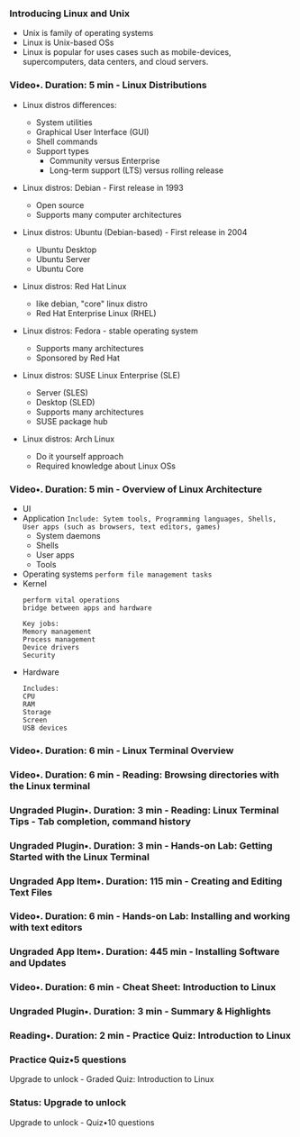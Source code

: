 ### Introducing Linux and Unix
* Unix is family of operating systems
* Linux is Unix-based OSs
* Linux is popular for uses cases such as mobile-devices, supercomputers, data centers, and cloud servers.

### Video•. Duration: 5 min - Linux Distributions
* Linux distros differences:
  - System utilities
  - Graphical User Interface (GUI)
  - Shell commands
  - Support types
    - Community versus Enterprise
    - Long-term support (LTS) versus rolling release

* Linux distros: Debian - First release in 1993
  - Open source
  - Supports many computer architectures

* Linux distros: Ubuntu (Debian-based) - First release in 2004
  - Ubuntu Desktop
  - Ubuntu Server
  - Ubuntu Core

* Linux distros: Red Hat Linux
  - like debian, "core" linux distro
  - Red Hat Enterprise Linux (RHEL)

* Linux distros: Fedora - stable operating system
  - Supports many architectures
  - Sponsored by Red Hat

* Linux distros: SUSE Linux Enterprise (SLE)
  - Server (SLES)
  - Desktop (SLED)
  - Supports many architectures
  - SUSE package hub

* Linux distros: Arch Linux
  - Do it yourself approach
  - Required knowledge about Linux OSs

### Video•. Duration: 5 min - Overview of Linux Architecture
* UI
* Application
  ```Include: Sytem tools, Programming languages, Shells, User apps (such as browsers, text editors, games)```
  - System daemons
  - Shells
  - User apps
  - Tools
* Operating systems ```perform file management tasks```
* Kernel
  ```
  perform vital operations
  bridge between apps and hardware

  Key jobs:
  Memory management
  Process management
  Device drivers
  Security
  ```
* Hardware
  ```
  Includes:
  CPU
  RAM
  Storage
  Screen
  USB devices
  ```

### Video•. Duration: 6 min - Linux Terminal Overview

### Video•. Duration: 6 min - Reading: Browsing directories with the Linux terminal

### Ungraded Plugin•. Duration: 3 min - Reading: Linux Terminal Tips - Tab completion, command history

### Ungraded Plugin•. Duration: 3 min - Hands-on Lab: Getting Started with the Linux Terminal

### Ungraded App Item•. Duration: 115 min - Creating and Editing Text Files

### Video•. Duration: 6 min - Hands-on Lab: Installing and working with text editors

### Ungraded App Item•. Duration: 445 min - Installing Software and Updates

### Video•. Duration: 6 min - Cheat Sheet: Introduction to Linux

### Ungraded Plugin•. Duration: 3 min - Summary & Highlights

### Reading•. Duration: 2 min - Practice Quiz: Introduction to Linux

### Practice Quiz•5 questions
Upgrade to unlock - Graded Quiz: Introduction to Linux

### Status: Upgrade to unlock
Upgrade to unlock - Quiz•10 questions

